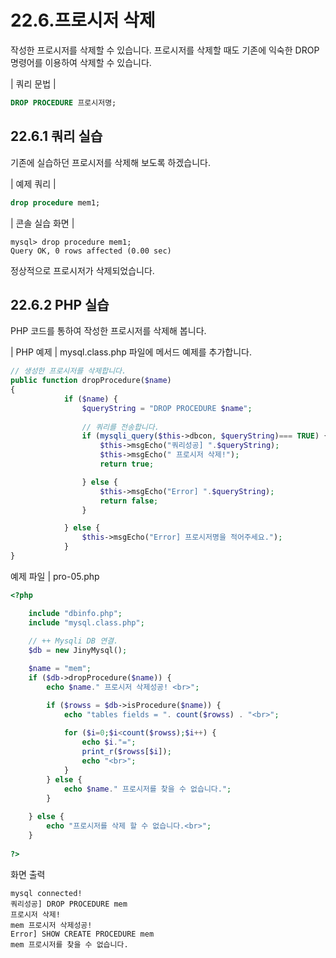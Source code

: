 # 22.6.프로시저 삭제 
작성한 프로시저를 삭제할 수 있습니다. 프로시저를 삭제할 때도 기존에 익숙한 DROP 명령어를 이용하여 삭제할 수 있습니다.  

| 쿼리 문법 | 
```sql
DROP PROCEDURE 프로시저명; 
```

## 22.6.1 쿼리 실습 
기존에 실습하던 프로시저를 삭제해 보도록 하겠습니다.  

| 예제 쿼리 | 
```sql
drop procedure mem1; 
```

| 콘솔 실습 화면 | 
```
mysql> drop procedure mem1;
Query OK, 0 rows affected (0.00 sec)

```

정상적으로 프로시저가 삭제되었습니다.  

## 22.6.2 PHP 실습 
PHP 코드를 통하여 작성한 프로시저를 삭제해 봅니다.  

| PHP 예제 | 
mysql.class.php 파일에 메서드 예제를 추가합니다. 
```php
// 생성한 프로시저를 삭제합니다.
public function dropProcedure($name)
{
            if ($name) {
                $queryString = "DROP PROCEDURE $name";
                
                // 쿼리를 전송합니다.
                if (mysqli_query($this->dbcon, $queryString)=== TRUE) {
                    $this->msgEcho("쿼리성공] ".$queryString);
                    $this->msgEcho(" 프로시저 삭제!");
                    return true; 

                } else {
                    $this->msgEcho("Error] ".$queryString);
                    return false;
                }

            } else {
                $this->msgEcho("Error] 프로시저명을 적어주세요.");
            }
}

```

예제 파일 | pro-05.php 
```php
<?php

	include "dbinfo.php";
	include "mysql.class.php";
 
	// ++ Mysqli DB 연결.
	$db = new JinyMysql();

	$name = "mem";
	if ($db->dropProcedure($name)) {
		echo $name." 프로시저 삭제성공! <br>";

		if ($rowss = $db->isProcedure($name)) {
			echo "tables fields = ". count($rowss) . "<br>";
 
			for ($i=0;$i<count($rowss);$i++) {
				echo $i."=";            
				print_r($rowss[$i]);
				echo "<br>";
			}
		} else {
			echo $name." 프로시저를 찾을 수 없습니다.";
		}
        
	} else {
		echo "프로시저를 삭제 할 수 없습니다.<br>";
	}
 
?>

```

화면 출력 
```
mysql connected!
쿼리성공] DROP PROCEDURE mem
프로시저 삭제!
mem 프로시저 삭제성공!
Error] SHOW CREATE PROCEDURE mem
mem 프로시저를 찾을 수 없습니다.

```
